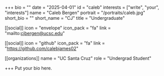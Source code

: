 +++
bio = ""
date = "2025-04-01"
id = "caleb"
interests = ["write", "your", "interests"]
name = "Caleb Bergen"
portrait = "/portraits/caleb.jpg"
short_bio = ""
short_name = "CJ"
title = "Undergraduate"

[[social]]
    icon = "envelope"
    icon_pack = "fa"
    link = "mailto:cjbergen@ucsc.edu"

[[social]]
    icon = "github"
    icon_pack = "fa"
    link = "https://github.com/calebjames02"

[[organizations]]
    name = "UC Santa Cruz"
    role = "Undergrad Student"

+++
Put your bio here.
